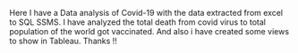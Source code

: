Here I have a Data analysis of Covid-19 with the data extracted from excel to SQL SSMS. I have analyzed the total death from covid virus to total population of the world got vaccinated. 
And also i have created some views to show in Tableau.
Thanks !!
